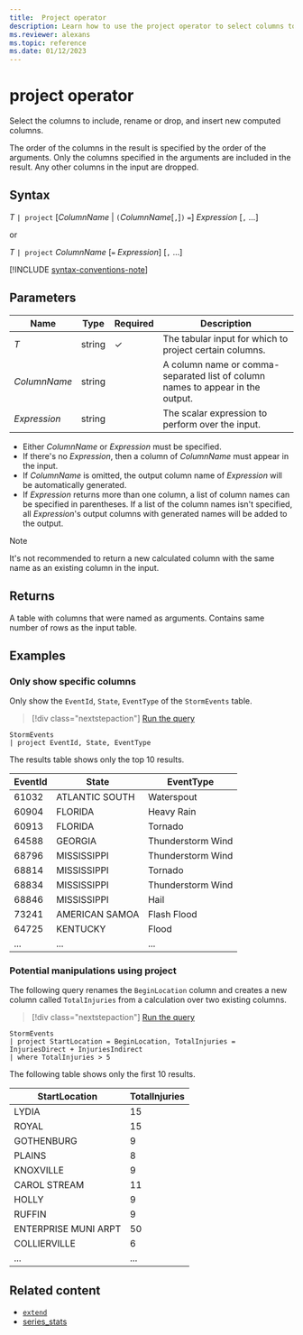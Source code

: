 ```yaml
---
title:  Project operator
description: Learn how to use the project operator to select columns to include, rename or drop, and to insert new computed columns in the output table.
ms.reviewer: alexans
ms.topic: reference
ms.date: 01/12/2023
---
```

# project operator

Select the columns to include, rename or drop, and insert new computed columns.

The order of the columns in the result is specified by the order of the arguments. Only the columns specified in the arguments are included in the result. Any other columns in the input are dropped.

## Syntax

*T* `| project` [*ColumnName* | `(`*ColumnName*[`,`]`)` `=`] *Expression* [`,` ...]

or

*T* `| project` *ColumnName* [`=` *Expression*] [`,` ...]

[!INCLUDE [syntax-conventions-note](../../includes/syntax-conventions-note.md)]

## Parameters

| Name | Type | Required | Description |
| -- | -- | -- | -- |
| *T* | string | &check; | The tabular input for which to project certain columns. |
| *ColumnName* | string | | A column name or comma-separated list of column names to appear in the output. |
| *Expression* | string | | The scalar expression to perform over the input. |

* Either *ColumnName* or *Expression* must be specified.
* If there's no *Expression*, then a column of *ColumnName* must appear in the input.
* If *ColumnName* is omitted, the output column name of *Expression* will be automatically generated.
* If *Expression* returns more than one column, a list of column names can be specified in parentheses. If a list of the column names isn't specified, all *Expression*'s output columns with generated names will be added to the output.

> [!NOTE]
> It's not recommended to return a new calculated column with the same name as an existing column in the input.

## Returns

A table with columns that were named as arguments. Contains same number of rows as the input table.

## Examples

### Only show specific columns

Only show the `EventId`, `State`, `EventType` of the `StormEvents` table.

> [!div class="nextstepaction"]
> <a href="https://dataexplorer.azure.com/clusters/help/databases/Samples?query=H4sIAAAAAAAAAwsuyS/KdS1LzSsp5qpRKCjKz0pNLlEAC3im6CgElySWpOpA+CGVBakAzXMiTy8AAAA=" target="_blank">Run the query</a>

```kusto
StormEvents
| project EventId, State, EventType
```

The results table shows only the top 10 results.

|EventId|State|EventType|
|--|--|--|
|61032| ATLANTIC SOUTH| Waterspout|
|60904| FLORIDA| Heavy Rain|
|60913| FLORIDA| Tornado|
|64588| GEORGIA| Thunderstorm Wind|
|68796| MISSISSIPPI| Thunderstorm Wind|
|68814| MISSISSIPPI| Tornado|
|68834| MISSISSIPPI| Thunderstorm Wind|
|68846| MISSISSIPPI| Hail|
|73241| AMERICAN SAMOA| Flash Flood|
|64725| KENTUCKY| Flood|
|...|...|...|

### Potential manipulations using project

The following query renames the `BeginLocation` column and creates a new column called `TotalInjuries` from a calculation over two existing columns.

> [!div class="nextstepaction"]
> <a href="https://dataexplorer.azure.com/clusters/help/databases/Samples?query=H4sIAAAAAAAAAwvJL0nM8czLKi3KTC1WsFWAMV0yi1KTSxS04QKeeSlgIQBwTr1bMQAAAA==" target="_blank">Run the query</a>

```kusto
StormEvents
| project StartLocation = BeginLocation, TotalInjuries = InjuriesDirect + InjuriesIndirect
| where TotalInjuries > 5
```

The following table shows only the first 10 results.

|StartLocation| TotalInjuries|
|--|--|
|LYDIA| 15|
|ROYAL| 15|
|GOTHENBURG| 9|
|PLAINS| 8|
|KNOXVILLE| 9|
|CAROL STREAM| 11|
|HOLLY| 9|
|RUFFIN| 9|
|ENTERPRISE MUNI ARPT| 50|
|COLLIERVILLE| 6|
|...|...|

## Related content

* [`extend`](extend-operator.md)
* [series_stats](series-stats-function.md)
